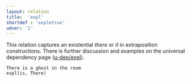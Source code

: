 ```yaml
---
layout: relation
title:  'expl'
shortdef : 'expletive'
udver: '2'
---
```


This relation captures an existential *there* or *it* in extraposition constructions. There is further discussion and examples on the universal dependency page ([u-dep/expl]()).

~~~ sdparse
There is a ghost in the room
expl(is, There)
~~~
<!-- Interlanguage links updated Ne 5. května 2024, 18:21:11 CEST -->
